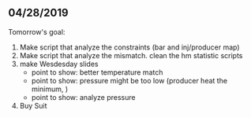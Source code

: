 ## 04/28/2019

Tomorrow's goal:
1. Make script that analyze the constraints (bar and inj/producer map)
2. Make script that analyze the mismatch. clean the hm statistic scripts
3. make Wesdesday slides
    - point to show: better temperature match
    - point to show: pressure might be too low (producer heat the minimum, )
    - point to show: analyze pressure
3. Buy Suit